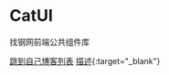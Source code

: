 # CatUI
找钢网前端公共组件库

<a href="http://www.baidu.com" target="_blank">跳到自己博客列表</a>
[描述](https://xxxx.com){:target="_blank"}
